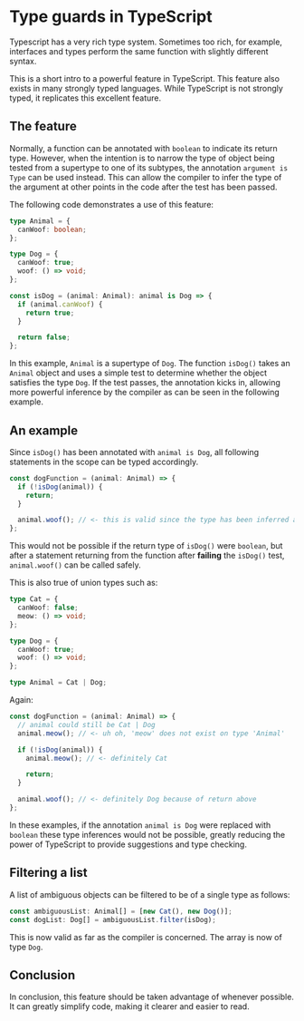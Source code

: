 # Type guards in TypeScript

Typescript has a very rich type system. Sometimes too rich, for example, interfaces and types perform the same function with slightly different syntax.

This is a short intro to a powerful feature in TypeScript. This feature also exists in many strongly typed languages. While TypeScript is not strongly typed, it replicates this excellent feature.

## The feature

Normally, a function can be annotated with `boolean` to indicate its return type. However, when the intention is to narrow the type of object being tested from a supertype to one of its subtypes, the annotation `argument is Type` can be used instead. This can allow the compiler to infer the type of the argument at other points in the code after the test has been passed.

The following code demonstrates a use of this feature:

```typescript
type Animal = {
  canWoof: boolean;
};

type Dog = {
  canWoof: true;
  woof: () => void;
};

const isDog = (animal: Animal): animal is Dog => {
  if (animal.canWoof) {
    return true;
  }

  return false;
};
```

In this example, `Animal` is a supertype of `Dog`. The function `isDog()` takes an `Animal` object and uses a simple test to determine whether the object satisfies the type `Dog`. If the test passes, the annotation kicks in, allowing more powerful inference by the compiler as can be seen in the following example.

## An example

Since `isDog()` has been annotated with `animal is Dog`, all following statements in the scope can be typed accordingly.

```typescript
const dogFunction = (animal: Animal) => {
  if (!isDog(animal)) {
    return;
  }

  animal.woof(); // <- this is valid since the type has been inferred above
};
```

This would not be possible if the return type of `isDog()` were `boolean`, but after a statement returning from the function after **failing** the `isDog()` test, `animal.woof()` can be called safely.

This is also true of union types such as:

```typescript
type Cat = {
  canWoof: false;
  meow: () => void;
};

type Dog = {
  canWoof: true;
  woof: () => void;
};

type Animal = Cat | Dog;
```

Again:

```typescript
const dogFunction = (animal: Animal) => {
  // animal could still be Cat | Dog
  animal.meow(); // <- uh oh, 'meow' does not exist on type 'Animal'

  if (!isDog(animal)) {
    animal.meow(); // <- definitely Cat

    return;
  }

  animal.woof(); // <- definitely Dog because of return above
};
```

In these examples, if the annotation `animal is Dog` were replaced with `boolean` these type inferences would not be possible, greatly reducing the power of TypeScript to provide suggestions and type checking.

## Filtering a list

A list of ambiguous objects can be filtered to be of a single type as follows:

```typescript
const ambiguousList: Animal[] = [new Cat(), new Dog()];
const dogList: Dog[] = ambiguousList.filter(isDog);
```

This is now valid as far as the compiler is concerned. The array is now of type `Dog`.

## Conclusion

In conclusion, this feature should be taken advantage of whenever possible. It can greatly simplify code, making it clearer and easier to read.
